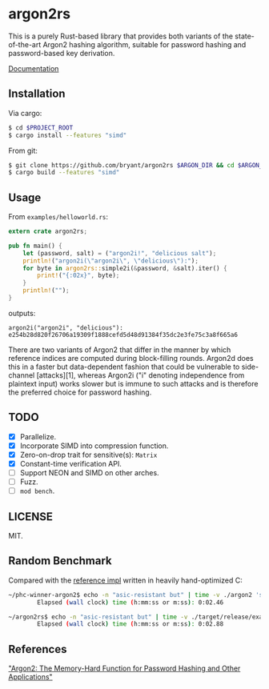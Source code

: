 argon2rs
========

This is a purely Rust-based library that provides both variants of the
state-of-the-art Argon2 hashing algorithm, suitable for password hashing and
password-based key derivation.

[Documentation](http://bryant.github.io/argon2rs/)

## Installation

Via cargo:

```bash
$ cd $PROJECT_ROOT
$ cargo install --features "simd"
```

From git:

```bash
$ git clone https://github.com/bryant/argon2rs $ARGON_DIR && cd $ARGON_DIR
$ cargo build --features "simd"
```

## Usage

From `examples/helloworld.rs`:

```rust
extern crate argon2rs;

pub fn main() {
    let (password, salt) = ("argon2i!", "delicious salt");
    println!("argon2i(\"argon2i\", \"delicious\"):");
    for byte in argon2rs::simple2i(&password, &salt).iter() {
        print!("{:02x}", byte);
    }
    println!("");
}
```

outputs:

```
argon2i("argon2i", "delicious"):
e254b28d820f26706a19309f1888cefd5d48d91384f35dc2e3fe75c3a8f665a6
```

There are two variants of Argon2 that differ in the manner by which reference
indices are computed during block-filling rounds. Argon2d does this in a faster
but data-dependent fashion that could be vulnerable to side-channel [attacks][1],
whereas Argon2i ("i" denoting independence from plaintext input) works slower
but is immune to such attacks and is therefore the preferred choice for password
hashing.

## TODO

- [x] Parallelize.
- [x] Incorporate SIMD into compression function.
- [x] Zero-on-drop trait for sensitive(s): `Matrix`
- [x] Constant-time verification API.
- [ ] Support NEON and SIMD on other arches.
- [ ] Fuzz.
- [ ] `mod bench`.

## LICENSE

MIT.

## Random Benchmark

Compared with the [reference impl](https://github.com/p-h-c/phc-winner-argon2)
written in heavily hand-optimized C:

```bash
~/phc-winner-argon2$ echo -n "asic-resistant but" | time -v ./argon2 'still fast' -t 80 -m 16 -p 9 2>&1 > /dev/null | grep 'wall clock'
        Elapsed (wall clock) time (h:mm:ss or m:ss): 0:02.46

~/argon2rs$ echo -n "asic-resistant but" | time -v ./target/release/examples/cli 80 9 16 'still fast' 2>&1 > /dev/null | grep 'wall clock'
        Elapsed (wall clock) time (h:mm:ss or m:ss): 0:02.88
```

## References

["Argon2: The Memory-Hard Function for Password Hashing and Other
Applications"](https://github.com/P-H-C/phc-winner-argon2/raw/master/argon2-specs.pdf)
